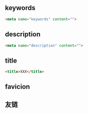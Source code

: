 ## keywords

```html
<meta name="keywords" content="">
```



## description

```html
<meta name="description" content="">
```



## title

```html
<title>XXX</title>
```



## favicion



## 友链



